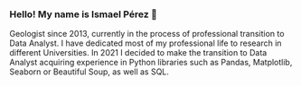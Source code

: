 ### Hello! My name is Ismael Pérez 👋

Geologist since 2013, currently in the process of professional transition to Data Analyst. I have dedicated most of my professional life to research in different Universities. In 2021 I decided to make the transition to Data Analyst acquiring experience in Python libraries such as Pandas, Matplotlib, Seaborn or Beautiful Soup, as well as SQL.


<!--
**Ismaelpbla/Ismaelpbla** is a ✨ _special_ ✨ repository because its `README.md` (this file) appears on your GitHub profile.

Here are some ideas to get you started:

- 🔭 I’m currently working on ...
- 🌱 I’m currently learning ...
- 👯 I’m looking to collaborate on ...
- 🤔 I’m looking for help with ...
- 💬 Ask me about ...
- 📫 How to reach me: ...
- 😄 Pronouns: ...
- ⚡ Fun fact: ...
-->
